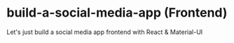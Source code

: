 # build-a-social-media-app (Frontend)

Let's just build a social media app frontend with React & Material-UI
